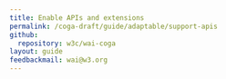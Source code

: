 ```yaml
---
title: Enable APIs and extensions
permalink: /coga-draft/guide/adaptable/support-apis
github:
  repository: w3c/wai-coga
layout: guide
feedbackmail: wai@w3.org
---
```

